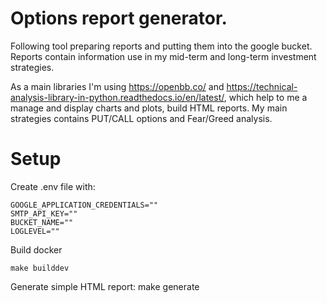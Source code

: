 # Options report generator.
Following tool preparing reports and putting them into the google bucket. Reports contain information use in my mid-term and long-term investment strategies.

As a main libraries I'm using https://openbb.co/ and https://technical-analysis-library-in-python.readthedocs.io/en/latest/, which help to me a manage and display charts and plots, build HTML reports. My main strategies contains PUT/CALL options and Fear/Greed analysis.


# Setup
Create .env file with:

    GOOGLE_APPLICATION_CREDENTIALS=""
    SMTP_API_KEY=""
    BUCKET_NAME=""
    LOGLEVEL=""

Build docker

    make builddev

Generate simple HTML report:
    make generate
